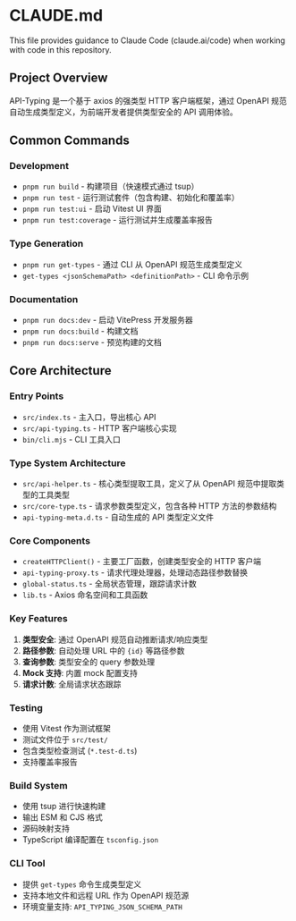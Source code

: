 # CLAUDE.md

This file provides guidance to Claude Code (claude.ai/code) when working with code in this repository.

## Project Overview

API-Typing 是一个基于 axios 的强类型 HTTP 客户端框架，通过 OpenAPI 规范自动生成类型定义，为前端开发者提供类型安全的 API 调用体验。

## Common Commands

### Development

- `pnpm run build` - 构建项目（快速模式通过 tsup）
- `pnpm run test` - 运行测试套件（包含构建、初始化和覆盖率）
- `pnpm run test:ui` - 启动 Vitest UI 界面
- `pnpm run test:coverage` - 运行测试并生成覆盖率报告

### Type Generation

- `pnpm run get-types` - 通过 CLI 从 OpenAPI 规范生成类型定义
- `get-types <jsonSchemaPath> <definitionPath>` - CLI 命令示例

### Documentation

- `pnpm run docs:dev` - 启动 VitePress 开发服务器
- `pnpm run docs:build` - 构建文档
- `pnpm run docs:serve` - 预览构建的文档

## Core Architecture

### Entry Points

- `src/index.ts` - 主入口，导出核心 API
- `src/api-typing.ts` - HTTP 客户端核心实现
- `bin/cli.mjs` - CLI 工具入口

### Type System Architecture

- `src/api-helper.ts` - 核心类型提取工具，定义了从 OpenAPI 规范中提取类型的工具类型
- `src/core-type.ts` - 请求参数类型定义，包含各种 HTTP 方法的参数结构
- `api-typing-meta.d.ts` - 自动生成的 API 类型定义文件

### Core Components

- `createHTTPClient()` - 主要工厂函数，创建类型安全的 HTTP 客户端
- `api-typing-proxy.ts` - 请求代理处理器，处理动态路径参数替换
- `global-status.ts` - 全局状态管理，跟踪请求计数
- `lib.ts` - Axios 命名空间和工具函数

### Key Features

1. **类型安全**: 通过 OpenAPI 规范自动推断请求/响应类型
2. **路径参数**: 自动处理 URL 中的 `{id}` 等路径参数
3. **查询参数**: 类型安全的 query 参数处理
4. **Mock 支持**: 内置 mock 配置支持
5. **请求计数**: 全局请求状态跟踪

### Testing

- 使用 Vitest 作为测试框架
- 测试文件位于 `src/test/`
- 包含类型检查测试 (`*.test-d.ts`)
- 支持覆盖率报告

### Build System

- 使用 tsup 进行快速构建
- 输出 ESM 和 CJS 格式
- 源码映射支持
- TypeScript 编译配置在 `tsconfig.json`

### CLI Tool

- 提供 `get-types` 命令生成类型定义
- 支持本地文件和远程 URL 作为 OpenAPI 规范源
- 环境变量支持: `API_TYPING_JSON_SCHEMA_PATH`
